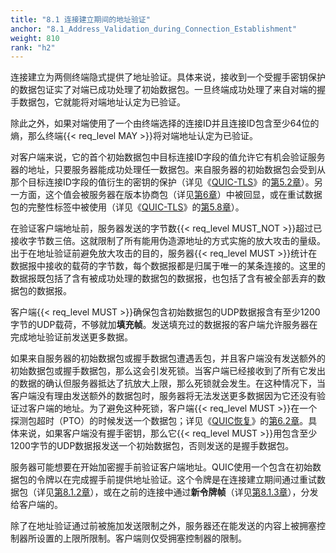 ```yaml
---
title: "8.1 连接建立期间的地址验证"
anchor: "8.1_Address_Validation_during_Connection_Establishment"
weight: 810
rank: "h2"
---
```


连接建立为两侧终端隐式提供了地址验证。具体来说，接收到一个受握手密钥保护的数据包证实了对端已成功处理了初始数据包。一旦终端成功处理了来自对端的握手数据包，它就能将对端地址认定为已验证。

除此之外，如果对端使用了一个由终端选择的连接ID并且连接ID包含至少64位的熵，那么终端{{< req_level MAY >}}将对端地址认定为已验证。

对客户端来说，它的首个初始数据包中目标连接ID字段的值允许它有机会验证服务器的地址，只要服务器能成功处理任一数据包。来自服务器的初始数据包会受到从那个目标连接ID字段的值衍生的密钥的保护（详见《[QUIC-TLS]()》的[第5.2章]()）。另一方面，这个值会被服务器在版本协商包（详见[第6章]()）中被回显，或在重试数据包的完整性标签中被使用（详见《[QUIC-TLS]()》的[第5.8章]()）。

在验证客户端地址前，服务器发送的字节数{{< req_level MUST_NOT >}}超过已接收字节数三倍。这就限制了所有能用伪造源地址的方式实施的放大攻击的量级。出于在地址验证前避免放大攻击的目的，服务器{{< req_level MUST >}}统计在数据报中接收的载荷的字节数，每个数据报都是归属于唯一的某条连接的。这里的数据报既包括了含有被成功处理的数据包的数据报，也包括了含有被全部丢弃的数据包的数据报。

客户端{{< req_level MUST >}}确保包含初始数据包的UDP数据报含有至少1200字节的UDP载荷，不够就加**填充帧**。发送填充过的数据报的客户端允许服务器在完成地址验证前发送更多数据。

如果来自服务器的初始数据包或握手数据包遭遇丢包，并且客户端没有发送额外的初始数据包或握手数据包，那么这会引发死锁。当客户端已经接收到了所有它发出的数据的确认但服务器抵达了抗放大上限，那么死锁就会发生。在这种情况下，当客户端没有理由发送额外的数据包时，服务器将无法发送更多数据因为它还没有验证过客户端的地址。为了避免这种死锁，客户端{{< req_level MUST >}}在一个探测包超时（PTO）的时候发送一个数据包；详见《[QUIC恢复]()》的[第6.2章]()。具体来说，如果客户端没有握手密钥，那么它{{< req_level MUST >}}用包含至少1200字节的UDP数据报发送一个初始数据包，否则发送的是握手数据包。

服务器可能想要在开始加密握手前验证客户端地址。QUIC使用一个包含在初始数据包的令牌以在完成握手前提供地址验证。这个令牌是在连接建立期间通过重试数据包（详见[第8.1.2章]()），或在之前的连接中通过**新令牌帧**（详见[第8.1.3章]()），分发给客户端的。

除了在地址验证通过前被施加发送限制之外，服务器还在能发送的内容上被拥塞控制器所设置的上限所限制。客户端则仅受拥塞控制器的限制。
